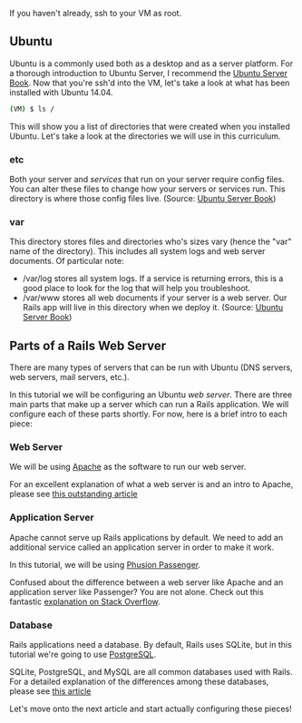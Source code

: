 If you haven't already, ssh to your VM as root.

## Ubuntu

Ubuntu is a commonly used both as a desktop and as a server platform.  For a thorough introduction to Ubuntu Server, I recommend the [Ubuntu Server Book](http://www.amazon.com/Official-Ubuntu-Server-Book-Edition/dp/0133017532#).  Now that you're ssh'd into the VM, let's take a look at what has been installed with Ubuntu 14.04.

```bash
(VM) $ ls /
```

This will show you a list of directories that were created when you installed Ubuntu.  Let's take a look at the directories we will use in this curriculum.

### etc
Both your server and *services* that run on your server require config files.  You can alter these files to change how your servers or services run.  This directory is where those config files live.  (Source: [Ubuntu Server Book](http://www.amazon.com/Official-Ubuntu-Server-Book-Edition/dp/0133017532#))

### var
This directory stores files and directories who's sizes vary (hence the "var" name of the directory).  This includes all system logs and web server documents.  Of particular note:
* /var/log stores all system logs.  If a service is returning errors, this is a good place to look for the log that will help you troubleshoot.
* /var/www stores all web documents if your server is a web server.  Our Rails app will live in this directory when we deploy it.
(Source: [Ubuntu Server Book](http://www.amazon.com/Official-Ubuntu-Server-Book-Edition/dp/0133017532#))

## Parts of a Rails Web Server

There are many types of servers that can be run with Ubuntu (DNS servers, web servers, mail servers, etc.).

In this tutorial we will be configuring an Ubuntu *web server*.  There are three main parts that make up a server which can run a Rails application.  We will configure each of these parts shortly.  For now, here is a brief intro to each piece:

### Web Server
We will be using [Apache](http://httpd.apache.org/) as the software to run our web server.

For an excellent explanation of what a web server is and an intro to Apache, please see [this outstanding article](http://code.tutsplus.com/tutorials/an-introduction-to-apache--net-25786)

### Application Server
Apache cannot serve up Rails applications by default.  We need to add an additional service called an application server in order to make it work.

In this tutorial, we will be using [Phusion Passenger](https://www.phusionpassenger.com/).

Confused about the difference between a web server like Apache and an application server like Passenger? You are not alone.  Check out this fantastic [explanation on Stack Overflow](http://stackoverflow.com/a/4113570).

### Database
Rails applications need a database.  By default, Rails uses SQLite, but in this tutorial we're going to use [PostgreSQL](http://www.postgresql.org/).

SQLite, PostgreSQL, and MySQL are all common databases used with Rails.  For a detailed explanation of the differences among these databases, please see [this article](https://www.digitalocean.com/community/tutorials/sqlite-vs-mysql-vs-postgresql-a-comparison-of-relational-database-management-systems)

Let's move onto the next article and start actually configuring these pieces!
  
